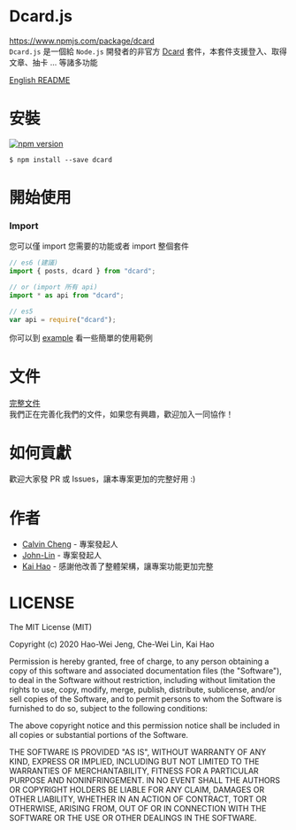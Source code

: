 # Dcard.js

https://www.npmjs.com/package/dcard  
`Dcard.js` 是一個給 `Node.js` 開發者的非官方 [Dcard](https://www.dcard.tw) 套件，本套件支援登入、取得文章、抽卡 ... 等諸多功能

[English README](README-en.md)

# 安裝

[![npm version](https://badge.fury.io/js/dcard.svg)](https://badge.fury.io/js/dcard)
```
$ npm install --save dcard
```

# 開始使用

### Import

您可以僅 import 您需要的功能或者 import 整個套件

```js
// es6 (建議)
import { posts, dcard } from "dcard";

// or (import 所有 api)
import * as api from "dcard";

// es5
var api = require("dcard");
```

你可以到 [example](/examples) 看一些簡單的使用範例

# 文件

[完整文件](/docs)  
我們正在完善化我們的文件，如果您有興趣，歡迎加入一同協作！

# 如何貢獻

歡迎大家發 PR 或 Issues，讓本專案更加的完整好用 :)

# 作者

* [Calvin Cheng](https://github.com/lockys) - 專案發起人
* [John-Lin](https://github.com/John-Lin) - 專案發起人
* [Kai Hao](https://github.com/kevin940726) - 感謝他改善了整體架構，讓專案功能更加完整

# LICENSE

The MIT License (MIT)

Copyright (c) 2020 Hao-Wei Jeng, Che-Wei Lin, Kai Hao

Permission is hereby granted, free of charge, to any person obtaining a copy
of this software and associated documentation files (the "Software"), to deal
in the Software without restriction, including without limitation the rights
to use, copy, modify, merge, publish, distribute, sublicense, and/or sell
copies of the Software, and to permit persons to whom the Software is
furnished to do so, subject to the following conditions:

The above copyright notice and this permission notice shall be included in all
copies or substantial portions of the Software.

THE SOFTWARE IS PROVIDED "AS IS", WITHOUT WARRANTY OF ANY KIND, EXPRESS OR
IMPLIED, INCLUDING BUT NOT LIMITED TO THE WARRANTIES OF MERCHANTABILITY,
FITNESS FOR A PARTICULAR PURPOSE AND NONINFRINGEMENT. IN NO EVENT SHALL THE
AUTHORS OR COPYRIGHT HOLDERS BE LIABLE FOR ANY CLAIM, DAMAGES OR OTHER
LIABILITY, WHETHER IN AN ACTION OF CONTRACT, TORT OR OTHERWISE, ARISING FROM,
OUT OF OR IN CONNECTION WITH THE SOFTWARE OR THE USE OR OTHER DEALINGS IN THE
SOFTWARE.
